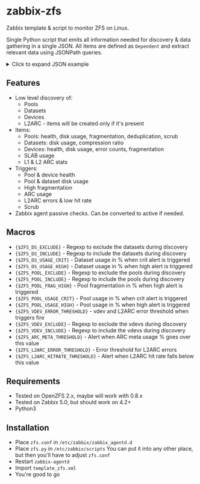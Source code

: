 # zabbix-zfs

Zabbix template & script to monitor ZFS on Linux.

Single Python script that emits all information needed for discovery & data gathering in a single JSON.
All items are defined as `Dependent` and extract relevant data using JSONPath queries.

<details>
    <summary>Click to expand JSON example</summary>

```json
{
  "vdevs": {
    "/dev/sda1": {
      "name": "/dev/sda1",
      "size": 0,
      "alloc": 0,
      "free": 0,
      "frag": 0,
      "usage": 0,
      "online": 1,
      "errors": {
        "read": 0,
        "write": 0,
        "cksum": 0
      }
    }
  },

  "pools": {
    "pool1": {
      "name": "pool1",
      "size": 11957188952064,
      "alloc": 4227267283968,
      "free": 7729921668096,
      "frag": 5,
      "usage": 35,
      "dedup": 1.0,
      "scrub": 0,
      "online": 1
    }
  },

  "datasets": {
    "pool1": {
      "name": "pool1",
      "avail": 5502826989670,
      "used": 3162194032538,
      "compress": 1.05,
      "referenced": 38300
    }
  },

  "arc": {
    "l1": {
      "size": 5398891600,
      "hitrate": 91.56803867935483,
      "free": 458843264
    },
    "l2": {
      "usage": 142278352384,
      "usage_actual": 137375770112,
      "hitrate": 94.00152633863829,
      "bytes_read": 241515501568,
      "bytes_written": 25932241920,
      "io_error": 0,
      "cksum_bad": 0
    }
  },

  "slab": 291337024
}
```

</details>

## Features

- Low level discovery of:
  - Pools
  - Datasets
  - Devices
  - L2ARC - items will be created only if it's present
- Items:
  - Pools: health, disk usage, fragmentation, deduplication, scrub
  - Datasets: disk usage, compression ratio
  - Devices: health, disk usage, error counts, fragmentation
  - SLAB usage
  - L1 & L2 ARC stats
- Triggers:
  - Pool & device health
  - Pool & dataset disk usage
  - High fragmentation
  - ARC usage
  - L2ARC errors & low hit rate
  - Scrub
- Zabbix agent passive checks. Can be converted to active if needed.

## Macros

- `{$ZFS_DS_EXCLUDE}` - Regexp to exclude the datasets during discovery
- `{$ZFS_DS_INCLUDE}` - Regexp to include the datasets during discovery
- `{$ZFS_DS_USAGE_CRIT}` - Dataset usage in % when crit alert is triggered
- `{$ZFS_DS_USAGE_HIGH}` - Dataset usage in % when high alert is triggered
- `{$ZFS_POOL_EXCLUDE}` - Regexp to exclude the pools during discovery
- `{$ZFS_POOL_INCLUDE}` - Regexp to include the pools during discovery
- `{$ZFS_POOL_FRAG_HIGH}` - Pool fragmentation in % when high alert is triggered
- `{$ZFS_POOL_USAGE_CRIT}` - Pool usage in % when crit alert is triggered
- `{$ZFS_POOL_USAGE_HIGH}` - Pool usage in % when high alert is triggered
- `{$ZFS_VDEV_ERROR_THRESHOLD}` - vdev and L2ARC error threshold when triggers fire
- `{$ZFS_VDEV_EXCLUDE}` - Regexp to exclude the vdevs during discovery
- `{$ZFS_VDEV_INCLUDE}` - Regexp to include the vdevs during discovery
- `{$ZFS_ARC_META_THRESHOLD}` - Alert when ARC meta usage % goes over this value
- `{$ZFS_L2ARC_ERROR_THRESHOLD}` - Error threshold for L2ARC errors
- `{$ZFS_L2ARC_HITRATE_THRESHOLD}` - Alert when L2ARC hit rate falls below this value

## Requirements

- Tested on OpenZFS 2.x, maybe will work with 0.8.x
- Tested on Zabbix 5.0, but should work on 4.2+
- Python3

## Installation

- Place `zfs.conf` in `/etc/zabbix/zabbix_agentd.d`
- Place `zfs.py` in `/etc/zabbix/scripts`
  You can put it into any other place, but then you'll have to adjust `zfs.conf`
- Restart `zabbix-agentd`
- Import `template_zfs.xml`
- You're good to go
